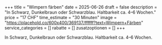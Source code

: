 +++
title = "Wimpern färben"
date = 2025-06-26
draft = false
description = "In Schwarz, Dunkelbraun oder Schwarzblau. Haltbarkeit ca. 4–6 Wochen."
price = "17 CHF"
time_estimate = "30 Minuten"
image = "https://placehold.co/600x400/369137/ffffff?text=Wimpern+Färben"
service_categories = []
rabatte = []
zusatzoptionen = []
+++

In Schwarz, Dunkelbraun oder Schwarzblau. Haltbarkeit ca. 4–6 Wochen.
